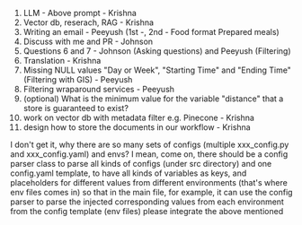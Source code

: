 1) LLM - Above prompt - Krishna
2) Vector db, reserach, RAG - Krishna
3) Writing an email - Peeyush (1st -, 2nd - Food format Prepared meals)
4) Discuss with me and PR - Johnson
5) Questions 6 and 7 - Johnson (Asking questions) and Peeyush (Filtering)
6) Translation - Krishna
7) Missing NULL values "Day or Week", "Starting Time" and "Ending Time" (Filtering with GIS) - Peeyush
8) Filtering wraparound services - Peeyush
9) (optional) What is the minimum value for the variable "distance" that a store is guaranteed to exist?
10) work on vector db with metadata filter e.g. Pinecone - Krishna
11) design how to store the documents in our workflow - Krishna




I don't get it, why there are so many sets of configs (multiple xxx_config.py and xxx_config.yaml) and envs?
I mean, come on, there should be a config parser class to parse all kinds of configs (under src directory)
and one config.yaml template, to have all kinds of variables as keys, and placeholders for different values from different environments (that's where env files comes in)
so that in the main file, for example, it can use the config parser to parse the injected corresponding values from each environment from the config template (env files)
please integrate the above mentioned